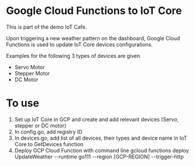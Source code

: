 # Google Cloud Functions to IoT Core

This is part of the demo IoT Cafe.

Upon triggering a new weather pattern on the dashboard, Google Cloud Functions is used to update IoT Core devices configurations.

Examples for the following 3 types of devices are given
- Servo Motor
- Stepper Motor
- DC Motor

# To use
1. Set up IoT Core in GCP and create and add relevant devices (Servo, stepper or DC motor)
2. In config.go, add registry ID
3. In devices.go, add list of all devices, their types and device name in IoT Core to GetDevices function
4. Deploy GCP Cloud Function with command line
gcloud functions deploy UpdateWeather --runtime go111 --region \[GCP-REGION\] --trigger-http
